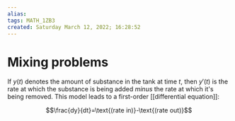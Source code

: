 ```yaml
---
alias: 
tags: MATH_1ZB3
created: Saturday March 12, 2022; 16:28:52 
---
```

# Mixing problems
If $y(t)$ denotes the amount of substance in the tank at time $t$, then $y'(t)$ is the rate at which the substance is being added *minus* the rate at which it's being removed. This model leads to a first-order [[differential equation]]:

$$\frac{dy}{dt}=\text{(rate in)}-\text{(rate out)}$$